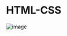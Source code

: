 # HTML-CSS

![image](https://github.com/do04200611/HTML-CSS/assets/74278578/1c8e273c-2bf8-41cc-9285-0e112abe3154)
